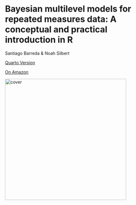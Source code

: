 # Bayesian multilevel models for repeated measures data: A conceptual and practical introduction in R
Santiago Barreda & Noah Silbert
 
[Quarto Version](https://santiagobarreda.com/bmmrmd/)

[On Amazon](https://www.amazon.com/Bayesian-Multilevel-Models-Repeated-Measures/dp/1032259639)
  
[<img alt="cover" width="400" src="[https://raw.githubusercontent.com/santiagobarreda/bmmrmd/main/docs/_main_files/figure-html/cover.png](https://m.media-amazon.com/images/I/71AvSKZOO-L._SL1500_.jpg)"/>](https://www.amazon.com/Bayesian-Multilevel-Models-Repeated-Measures/dp/1032259639)

  

